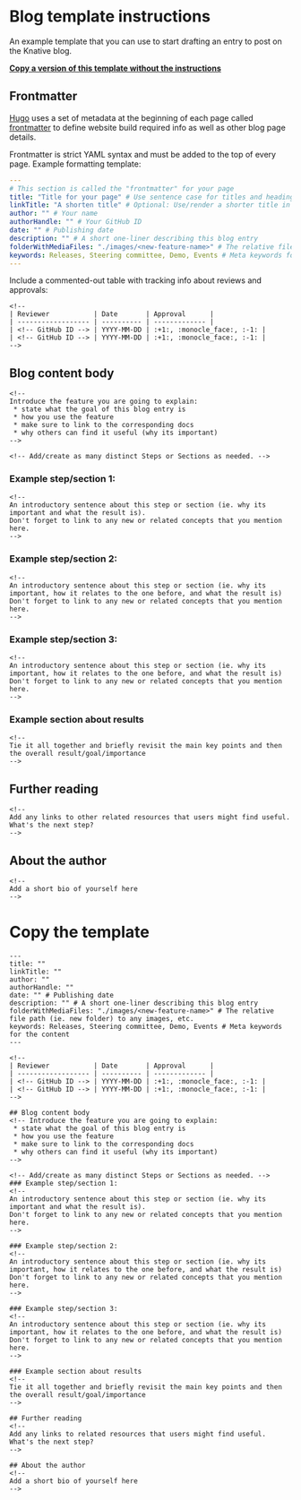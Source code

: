 # Blog template instructions

An example template that you can use to start drafting an entry to post on the Knative blog.

[**Copy a version of this template without the instructions**](#copy-the-template)

## Frontmatter

[Hugo](https://gohugo.io/) uses a set of metadata at the beginning of each page
called [frontmatter](https://gohugo.io/content-management/front-matter/)
to define website build required info as well as other blog page details.

Frontmatter is strict YAML syntax and must be added to the top of every
page. Example formatting template:

```yaml
---
# This section is called the "frontmatter" for your page
title: "Title for your page" # Use sentence case for titles and headings
linkTitle: "A shorten title" # Optional: Use/render a shorter title in the navigation menu.
author: "" # Your name
authorHandle: "" # Your GitHub ID
date: "" # Publishing date
description: "" # A short one-liner describing this blog entry
folderWithMediaFiles: "./images/<new-feature-name>" # The relative file path (ie. new folder) to any images, etc.
keywords: Releases, Steering committee, Demo, Events # Meta keywords for the content
---
```

Include a commented-out table with tracking info about reviews and approvals: 
```
<!--
| Reviewer           | Date       | Approval      |
| ------------------ | ---------- | ------------- |
| <!-- GitHub ID --> | YYYY-MM-DD | :+1:, :monocle_face:, :-1: |
| <!-- GitHub ID --> | YYYY-MM-DD | :+1:, :monocle_face:, :-1: |
-->
```

## Blog content body
```
<!-- 
Introduce the feature you are going to explain:
 * state what the goal of this blog entry is
 * how you use the feature
 * make sure to link to the corresponding docs
 * why others can find it useful (why its important)
-->
```

```
<!-- Add/create as many distinct Steps or Sections as needed. -->
```
### Example step/section 1: 
```
<!--
An introductory sentence about this step or section (ie. why its important and what the result is).
Don't forget to link to any new or related concepts that you mention here.
-->
```

### Example step/section 2:
```
<!--
An introductory sentence about this step or section (ie. why its important, how it relates to the one before, and what the result is)
Don't forget to link to any new or related concepts that you mention here.
-->
```

### Example step/section 3: 
```
<!--
An introductory sentence about this step or section (ie. why its important, how it relates to the one before, and what the result is)
Don't forget to link to any new or related concepts that you mention here.
-->
```

### Example section about results
```
<!--
Tie it all together and briefly revisit the main key points and then the overall result/goal/importance
-->
```

## Further reading
```
<!-- 
Add any links to other related resources that users might find useful.
What's the next step?
-->
```

## About the author
```
<!--
Add a short bio of yourself here
-->
```

# Copy the template

```
---
title: ""
linkTitle: "" 
author: "" 
authorHandle: "" 
date: "" # Publishing date
description: "" # A short one-liner describing this blog entry
folderWithMediaFiles: "./images/<new-feature-name>" # The relative file path (ie. new folder) to any images, etc.
keywords: Releases, Steering committee, Demo, Events # Meta keywords for the content
---

<!--
| Reviewer           | Date       | Approval      |
| ------------------ | ---------- | ------------- |
| <!-- GitHub ID --> | YYYY-MM-DD | :+1:, :monocle_face:, :-1: |
| <!-- GitHub ID --> | YYYY-MM-DD | :+1:, :monocle_face:, :-1: |
-->

## Blog content body
<!-- Introduce the feature you are going to explain:
 * state what the goal of this blog entry is
 * how you use the feature
 * make sure to link to the corresponding docs
 * why others can find it useful (why its important)
-->

<!-- Add/create as many distinct Steps or Sections as needed. -->
### Example step/section 1: 
<!--
An introductory sentence about this step or section (ie. why its important and what the result is).
Don't forget to link to any new or related concepts that you mention here.
-->

### Example step/section 2:
<!--
An introductory sentence about this step or section (ie. why its important, how it relates to the one before, and what the result is)
Don't forget to link to any new or related concepts that you mention here.
-->

### Example step/section 3: 
<!--
An introductory sentence about this step or section (ie. why its important, how it relates to the one before, and what the result is)
Don't forget to link to any new or related concepts that you mention here.
-->

### Example section about results
<!--
Tie it all together and briefly revisit the main key points and then the overall result/goal/importance
-->

## Further reading
<!-- 
Add any links to related resources that users might find useful.
What's the next step?
-->

## About the author
<!--
Add a short bio of yourself here
-->
```
